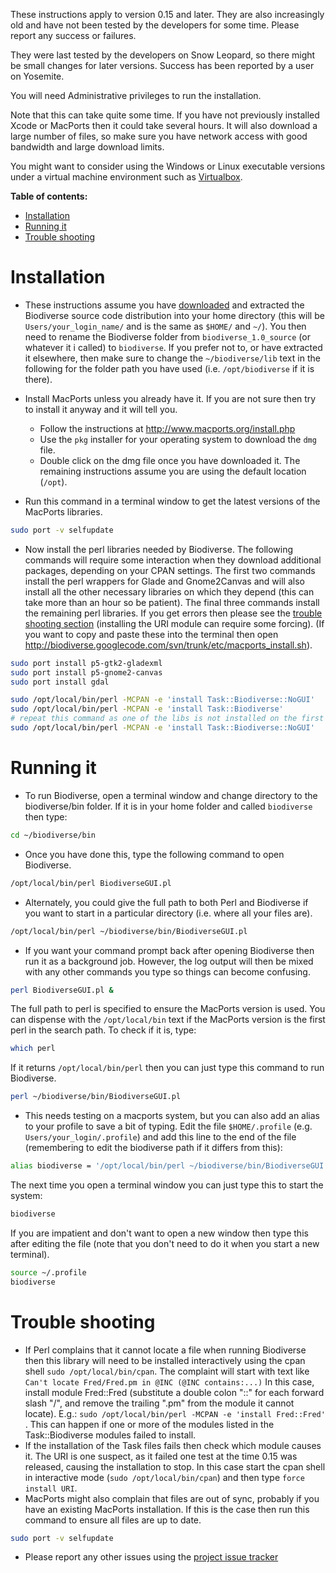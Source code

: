 These instructions apply to version 0.15 and later.  They are also increasingly old and have not been tested by the developers for some time.  Please report any success or failures.

They were last tested by the developers on Snow Leopard, so there might be small changes for later versions.  Success has been reported by a user on Yosemite.

You will need Administrative privileges to run the installation.

Note that this can take quite some time.  If you have not previously installed Xcode or MacPorts then it could take several hours.  It will also download a large number of files, so make sure you have network access with good bandwidth and large download limits.

You might want to consider using the Windows or Linux executable versions under a virtual machine environment such as [Virtualbox](http://www.virtualbox.org/).

**Table of contents:**
* [Installation](#installation)
* [Running it](#running-it)
* [Trouble shooting](#trouble-shooting)


# Installation #

  * These instructions assume you have [downloaded](Downloads) and extracted the Biodiverse source code distribution into your home directory (this will be `Users/your_login_name/` and is the same as `$HOME/` and `~/`).  You then need to rename the Biodiverse folder from `biodiverse_1.0_source` (or whatever it i called) to `biodiverse`.  If you prefer not to, or have extracted it elsewhere, then make sure to change the `~/biodiverse/lib` text in the following for the folder path you have used (i.e. `/opt/biodiverse` if it is there).

  * Install MacPorts unless you already have it.  If you are not sure then try to install it anyway and it will tell you.
    * Follow the instructions at http://www.macports.org/install.php
    * Use the `pkg` installer for your operating system to download the `dmg` file.
    * Double click on the dmg file once you have downloaded it.  The remaining instructions assume you are using the default location (`/opt`).
  * Run this command in a terminal window to get the latest versions of the MacPorts libraries.
```bash
sudo port -v selfupdate
```

  * Now install the perl libraries needed by Biodiverse.  The following commands will require some interaction when they download additional packages, depending on your CPAN settings.  The first two commands install the perl wrappers for Glade and Gnome2Canvas and will also install all the other necessary libraries on which they depend (this can take more than an hour so be patient).  The final three commands install the remaining perl libraries.  If you get errors then please see the [trouble shooting section](#trouble-shooting) (installing the URI module can require some forcing).  (If you want to copy and paste these into the terminal then open http://biodiverse.googlecode.com/svn/trunk/etc/macports_install.sh).
```bash
sudo port install p5-gtk2-gladexml
sudo port install p5-gnome2-canvas
sudo port install gdal

sudo /opt/local/bin/perl -MCPAN -e 'install Task::Biodiverse::NoGUI'
sudo /opt/local/bin/perl -MCPAN -e 'install Task::Biodiverse'
# repeat this command as one of the libs is not installed on the first go
sudo /opt/local/bin/perl -MCPAN -e 'install Task::Biodiverse::NoGUI'

```

# Running it #

  * To run Biodiverse, open a terminal window and change directory to the biodiverse/bin folder.  If it is in your home folder and called `biodiverse` then type:
```bash
cd ~/biodiverse/bin
```
  * Once you have done this, type the following command to open Biodiverse.
```bash
/opt/local/bin/perl BiodiverseGUI.pl
```
  * Alternately, you could give the full path to both Perl and Biodiverse if you want to start in a particular directory (i.e. where all your files are).
```bash
/opt/local/bin/perl ~/biodiverse/bin/BiodiverseGUI.pl
```
  * If you want your command prompt back after opening Biodiverse then run it as a background job.  However, the log output will then be mixed with any other commands you type so things can become confusing.
```bash
perl BiodiverseGUI.pl &
```



  The full path to perl is specified to ensure the MacPorts version is used.  You can dispense with the `/opt/local/bin` text if the MacPorts version is the first perl in the search path. To check if it is, type:
```bash
which perl
```

  If it returns `/opt/local/bin/perl` then you can just type this command to run Biodiverse.
```bash
perl ~/biodiverse/bin/BiodiverseGUI.pl
```

  * This needs testing on a macports system, but you can also add an alias to your profile to save a bit of typing.  Edit the file `$HOME/.profile` (e.g. `Users/your_login/.profile`) and add this line to the end of the file (remembering to edit the biodiverse path if it differs from this):
```bash
alias biodiverse = '/opt/local/bin/perl ~/biodiverse/bin/BiodiverseGUI.pl'
```
  The next time you open a terminal window you can just type this to start the system:
```bash
biodiverse
```
  If you are impatient and don't want to open a new window then type this after editing the file (note that you don't need to do it when you start a new terminal).
```bash
source ~/.profile
biodiverse
```


# Trouble shooting #

  * If Perl complains that it cannot locate a file when running Biodiverse then this library will need to be installed interactively using the cpan shell `sudo /opt/local/bin/cpan`. The complaint will start with text like `Can't locate Fred/Fred.pm in @INC (@INC contains:...)` In this case, install module Fred::Fred (substitute a double colon "::" for each forward slash "/", and remove the trailing ".pm" from the module it cannot locate).  E.g.: `sudo /opt/local/bin/perl -MCPAN -e 'install Fred::Fred'` .  This can happen if one or more of the modules listed in the Task::Biodiverse modules failed to install.
  * If the installation of the Task files fails then check which module causes it.  The URI is one suspect, as it failed one test at the time 0.15 was released, causing the installation to stop.  In this case start the cpan shell in interactive mode (`sudo /opt/local/bin/cpan`) and then type `force install URI`.
  * MacPorts might also complain that files are out of sync, probably if you have an existing MacPorts installation.  If this is the case then run this command to ensure all files are up to date.
```bash
sudo port -v selfupdate
```

  * Please report any other issues using the [project issue tracker](https://github.com/shawnlaffan/biodiverse/issues/)